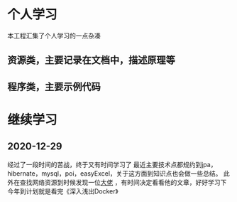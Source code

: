 # 个人学习
本工程汇集了个人学习的一点杂凑

## 资源类，主要记录在文档中，描述原理等
## 程序类，主要示例代码

# 继续学习 
## 2020-12-29
经过了一段时间的苦战，终于又有时间学习了
最近主要技术点都规约到jpa，hibernate，mysql，poi，easyExcel，关于这方面到知识点也会做一些总结。
此外在查找网络资源到时候发现一位[大佬](https://blog.csdn.net/m0_37609579/category_9306402_2.html) ，有时间决定看看他的文章，好好学习下
今年到计划就是看完《深入浅出Docker》